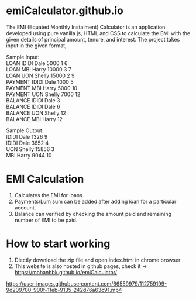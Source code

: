 
# emiCalculator.github.io
The EMI (Equated Monthly Instalment) Calculator is an application developed using pure vanilla js, HTML and CSS to calculate the EMI with the given details of principal amount, tenure, and interest. 
The project takes input in the given format,

Sample Input:<br>
    LOAN IDIDI Dale 5000 1 6<br>
    LOAN MBI Harry 10000 3 7<br>
    LOAN UON Shelly 15000 2 9<br>
    PAYMENT IDIDI Dale 1000 5<br>
    PAYMENT MBI Harry 5000 10<br>
    PAYMENT UON Shelly 7000 12<br>
    BALANCE IDIDI Dale 3<br>
    BALANCE IDIDI Dale 6<br>
    BALANCE UON Shelly 12<br>
    BALANCE MBI Harry 12<br>

Sample Output:<br>
IDIDI Dale 1326 9<br>
IDIDI Dale 3652 4<br>
UON Shelly 15856 3<br>
MBI Harry 9044 10<br>

# EMI Calculation<br>
1. Calculates the EMI for loans.<br>
2. Payments/Lum sum can be added after adding loan for a particular account.<br>
3. Balance can verified by checking the amount paid and remaining number of EMI to be paid.<br>

# How to start working
1. Diectly download the zip file and open index.html in chrome browser
2. This website is also hosted in github pages, check it -> https://mohanhbk.github.io/emiCalculator/

https://user-images.githubusercontent.com/66559979/112759199-9d209700-900f-11eb-9135-242d76a63c91.mp4
